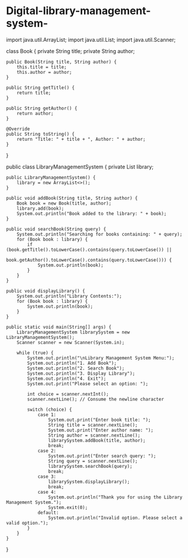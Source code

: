 # Digital-library-management-system-
import java.util.ArrayList;
import java.util.List;
import java.util.Scanner;

class Book {
    private String title;
    private String author;

    public Book(String title, String author) {
        this.title = title;
        this.author = author;
    }

    public String getTitle() {
        return title;
    }

    public String getAuthor() {
        return author;
    }

    @Override
    public String toString() {
        return "Title: " + title + ", Author: " + author;
    }
}

public class LibraryManagementSystem {
    private List<Book> library;

    public LibraryManagementSystem() {
        library = new ArrayList<>();
    }

    public void addBook(String title, String author) {
        Book book = new Book(title, author);
        library.add(book);
        System.out.println("Book added to the library: " + book);
    }

    public void searchBook(String query) {
        System.out.println("Searching for books containing: " + query);
        for (Book book : library) {
            if (book.getTitle().toLowerCase().contains(query.toLowerCase()) ||
                book.getAuthor().toLowerCase().contains(query.toLowerCase())) {
                System.out.println(book);
            }
        }
    }

    public void displayLibrary() {
        System.out.println("Library Contents:");
        for (Book book : library) {
            System.out.println(book);
        }
    }

    public static void main(String[] args) {
        LibraryManagementSystem librarySystem = new LibraryManagementSystem();
        Scanner scanner = new Scanner(System.in);

        while (true) {
            System.out.println("\nLibrary Management System Menu:");
            System.out.println("1. Add Book");
            System.out.println("2. Search Book");
            System.out.println("3. Display Library");
            System.out.println("4. Exit");
            System.out.print("Please select an option: ");

            int choice = scanner.nextInt();
            scanner.nextLine(); // Consume the newline character

            switch (choice) {
                case 1:
                    System.out.print("Enter book title: ");
                    String title = scanner.nextLine();
                    System.out.print("Enter author name: ");
                    String author = scanner.nextLine();
                    librarySystem.addBook(title, author);
                    break;
                case 2:
                    System.out.print("Enter search query: ");
                    String query = scanner.nextLine();
                    librarySystem.searchBook(query);
                    break;
                case 3:
                    librarySystem.displayLibrary();
                    break;
                case 4:
                    System.out.println("Thank you for using the Library Management System.");
                    System.exit(0);
                default:
                    System.out.println("Invalid option. Please select a valid option.");
            }
        }
    }
}
